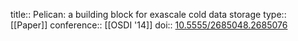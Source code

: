 title:: Pelican: a building block for exascale cold data storage
type:: [[Paper]]
conference:: [[OSDI '14]]
doi:: [10.5555/2685048.2685076](https://dl.acm.org/doi/10.5555/2685048.2685076)
